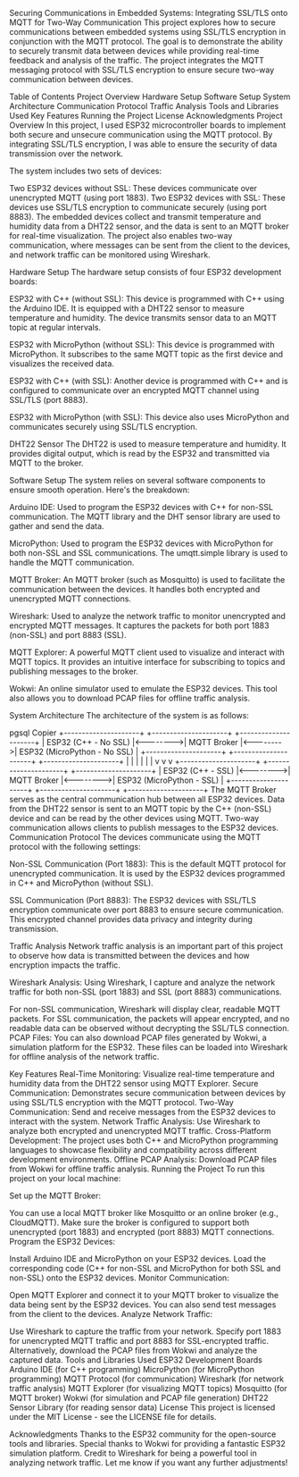 Securing Communications in Embedded Systems: Integrating SSL/TLS onto MQTT for Two-Way Communication
This project explores how to secure communications between embedded systems using SSL/TLS encryption in conjunction with the MQTT protocol. The goal is to demonstrate the ability to securely transmit data between devices while providing real-time feedback and analysis of the traffic. The project integrates the MQTT messaging protocol with SSL/TLS encryption to ensure secure two-way communication between devices.

Table of Contents
Project Overview
Hardware Setup
Software Setup
System Architecture
Communication Protocol
Traffic Analysis
Tools and Libraries Used
Key Features
Running the Project
License
Acknowledgments
Project Overview
In this project, I used ESP32 microcontroller boards to implement both secure and unsecure communication using the MQTT protocol. By integrating SSL/TLS encryption, I was able to ensure the security of data transmission over the network.

The system includes two sets of devices:

Two ESP32 devices without SSL: These devices communicate over unencrypted MQTT (using port 1883).
Two ESP32 devices with SSL: These devices use SSL/TLS encryption to communicate securely (using port 8883).
The embedded devices collect and transmit temperature and humidity data from a DHT22 sensor, and the data is sent to an MQTT broker for real-time visualization. The project also enables two-way communication, where messages can be sent from the client to the devices, and network traffic can be monitored using Wireshark.

Hardware Setup
The hardware setup consists of four ESP32 development boards:

ESP32 with C++ (without SSL): This device is programmed with C++ using the Arduino IDE. It is equipped with a DHT22 sensor to measure temperature and humidity. The device transmits sensor data to an MQTT topic at regular intervals.

ESP32 with MicroPython (without SSL): This device is programmed with MicroPython. It subscribes to the same MQTT topic as the first device and visualizes the received data.

ESP32 with C++ (with SSL): Another device is programmed with C++ and is configured to communicate over an encrypted MQTT channel using SSL/TLS (port 8883).

ESP32 with MicroPython (with SSL): This device also uses MicroPython and communicates securely using SSL/TLS encryption.

DHT22 Sensor
The DHT22 is used to measure temperature and humidity. It provides digital output, which is read by the ESP32 and transmitted via MQTT to the broker.

Software Setup
The system relies on several software components to ensure smooth operation. Here's the breakdown:

Arduino IDE: Used to program the ESP32 devices with C++ for non-SSL communication. The MQTT library and the DHT sensor library are used to gather and send the data.

MicroPython: Used to program the ESP32 devices with MicroPython for both non-SSL and SSL communications. The umqtt.simple library is used to handle the MQTT communication.

MQTT Broker: An MQTT broker (such as Mosquitto) is used to facilitate the communication between the devices. It handles both encrypted and unencrypted MQTT connections.

Wireshark: Used to analyze the network traffic to monitor unencrypted and encrypted MQTT messages. It captures the packets for both port 1883 (non-SSL) and port 8883 (SSL).

MQTT Explorer: A powerful MQTT client used to visualize and interact with MQTT topics. It provides an intuitive interface for subscribing to topics and publishing messages to the broker.

Wokwi: An online simulator used to emulate the ESP32 devices. This tool also allows you to download PCAP files for offline traffic analysis.

System Architecture
The architecture of the system is as follows:

pgsql
Copier
+---------------------+           +---------------------+           +---------------------+
|  ESP32 (C++ - No SSL)  |<-------->|    MQTT Broker      |<-------->| ESP32 (MicroPython - No SSL) |
+---------------------+           +---------------------+           +---------------------+
       |                               |                                 |
       |                               |                                 |
       v                               v                                 v
+---------------------+           +---------------------+           +---------------------+
| ESP32 (C++ - SSL)   |<-------->|    MQTT Broker      |<-------->| ESP32 (MicroPython - SSL)   |
+---------------------+           +---------------------+           +---------------------+
The MQTT Broker serves as the central communication hub between all ESP32 devices.
Data from the DHT22 sensor is sent to an MQTT topic by the C++ (non-SSL) device and can be read by the other devices using MQTT.
Two-way communication allows clients to publish messages to the ESP32 devices.
Communication Protocol
The devices communicate using the MQTT protocol with the following settings:

Non-SSL Communication (Port 1883): This is the default MQTT protocol for unencrypted communication. It is used by the ESP32 devices programmed in C++ and MicroPython (without SSL).

SSL Communication (Port 8883): The ESP32 devices with SSL/TLS encryption communicate over port 8883 to ensure secure communication. This encrypted channel provides data privacy and integrity during transmission.

Traffic Analysis
Network traffic analysis is an important part of this project to observe how data is transmitted between the devices and how encryption impacts the traffic.

Wireshark Analysis: Using Wireshark, I capture and analyze the network traffic for both non-SSL (port 1883) and SSL (port 8883) communications.

For non-SSL communication, Wireshark will display clear, readable MQTT packets.
For SSL communication, the packets will appear encrypted, and no readable data can be observed without decrypting the SSL/TLS connection.
PCAP Files: You can also download PCAP files generated by Wokwi, a simulation platform for the ESP32. These files can be loaded into Wireshark for offline analysis of the network traffic.

Key Features
Real-Time Monitoring: Visualize real-time temperature and humidity data from the DHT22 sensor using MQTT Explorer.
Secure Communication: Demonstrates secure communication between devices by using SSL/TLS encryption with the MQTT protocol.
Two-Way Communication: Send and receive messages from the ESP32 devices to interact with the system.
Network Traffic Analysis: Use Wireshark to analyze both encrypted and unencrypted MQTT traffic.
Cross-Platform Development: The project uses both C++ and MicroPython programming languages to showcase flexibility and compatibility across different development environments.
Offline PCAP Analysis: Download PCAP files from Wokwi for offline traffic analysis.
Running the Project
To run this project on your local machine:

Set up the MQTT Broker:

You can use a local MQTT broker like Mosquitto or an online broker (e.g., CloudMQTT).
Make sure the broker is configured to support both unencrypted (port 1883) and encrypted (port 8883) MQTT connections.
Program the ESP32 Devices:

Install Arduino IDE and MicroPython on your ESP32 devices.
Load the corresponding code (C++ for non-SSL and MicroPython for both SSL and non-SSL) onto the ESP32 devices.
Monitor Communication:

Open MQTT Explorer and connect it to your MQTT broker to visualize the data being sent by the ESP32 devices.
You can also send test messages from the client to the devices.
Analyze Network Traffic:

Use Wireshark to capture the traffic from your network.
Specify port 1883 for unencrypted MQTT traffic and port 8883 for SSL-encrypted traffic.
Alternatively, download the PCAP files from Wokwi and analyze the captured data.
Tools and Libraries Used
ESP32 Development Boards
Arduino IDE (for C++ programming)
MicroPython (for MicroPython programming)
MQTT Protocol (for communication)
Wireshark (for network traffic analysis)
MQTT Explorer (for visualizing MQTT topics)
Mosquitto (for MQTT broker)
Wokwi (for simulation and PCAP file generation)
DHT22 Sensor Library (for reading sensor data)
License
This project is licensed under the MIT License - see the LICENSE file for details.

Acknowledgments
Thanks to the ESP32 community for the open-source tools and libraries.
Special thanks to Wokwi for providing a fantastic ESP32 simulation platform.
Credit to Wireshark for being a powerful tool in analyzing network traffic.
Let me know if you want any further adjustments!
